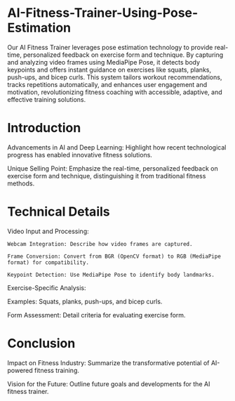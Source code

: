# AI-Fitness-Trainer-Using-Pose-Estimation

Our AI Fitness Trainer leverages pose estimation technology to provide real-time, personalized feedback on exercise form and technique. By capturing and analyzing video frames using MediaPipe Pose, it detects body keypoints and offers instant guidance on exercises like squats, planks, push-ups, and bicep curls. This system tailors workout recommendations, tracks repetitions automatically, and enhances user engagement and motivation, revolutionizing fitness coaching with accessible, adaptive, and effective training solutions.

# Introduction

Advancements in AI and Deep Learning: Highlight how recent technological progress has enabled innovative fitness solutions.

Unique Selling Point: Emphasize the real-time, personalized feedback on exercise form and technique, distinguishing it from traditional fitness methods.

# Technical Details 

Video Input and Processing:

    Webcam Integration: Describe how video frames are captured.

    Frame Conversion: Convert from BGR (OpenCV format) to RGB (MediaPipe format) for compatibility.

    Keypoint Detection: Use MediaPipe Pose to identify body landmarks.

Exercise-Specific Analysis:

   Examples: Squats, planks, push-ups, and bicep curls.

   Form Assessment: Detail criteria for evaluating exercise form.

# Conclusion
   Impact on Fitness Industry: Summarize the transformative potential of AI-powered fitness training.

   Vision for the Future: Outline future goals and developments for the AI fitness trainer.

